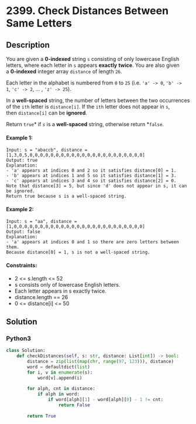 # 2399. Check Distances Between Same Letters


## Description
You are given a **0-indexed** string `s` consisting of only lowercase English letters, where each letter in `s` appears **exactly** **twice**. You are also given a **0-indexed** integer array `distance` of length `26`.

Each letter in the alphabet is numbered from `0` to `25` (i.e. `'a' -> 0`, `'b' -> 1`, `'c' -> 2`, ... , `'z' -> 25`).

In a **well-spaced** string, the number of letters between the two occurrences of the `ith` letter is `distance[i]`. If the `ith` letter does not appear in `s`, then `distance[i]` can be **ignored**.

Return `true`* if *`s`* is a **well-spaced** string, otherwise return *`false`.

#### Example 1:
```
Input: s = "abaccb", distance = [1,3,0,5,0,0,0,0,0,0,0,0,0,0,0,0,0,0,0,0,0,0,0,0,0,0]
Output: true
Explanation:
- 'a' appears at indices 0 and 2 so it satisfies distance[0] = 1.
- 'b' appears at indices 1 and 5 so it satisfies distance[1] = 3.
- 'c' appears at indices 3 and 4 so it satisfies distance[2] = 0.
Note that distance[3] = 5, but since 'd' does not appear in s, it can be ignored.
Return true because s is a well-spaced string.
```

#### Example 2:
```
Input: s = "aa", distance = [1,0,0,0,0,0,0,0,0,0,0,0,0,0,0,0,0,0,0,0,0,0,0,0,0,0]
Output: false
Explanation:
- 'a' appears at indices 0 and 1 so there are zero letters between them.
Because distance[0] = 1, s is not a well-spaced string.
```

#### Constraints:
- 2 <= s.length <= 52
- s consists only of lowercase English letters.
- Each letter appears in s exactly twice.
- distance.length == 26
- 0 <= distance[i] <= 50


## Solution

### Python3
```python
class Solution:
    def checkDistances(self, s: str, distance: List[int]) -> bool:
        distance = zip(list(map(chr, range(97, 123))), distance)
        word = defaultdict(list)
        for i, v in enumerate(s):
            word[v].append(i)
        
        for alph, cnt in distance:
            if alph in word:
                if word[alph][1] - word[alph][0] - 1 != cnt:
                    return False
        
        return True
```
